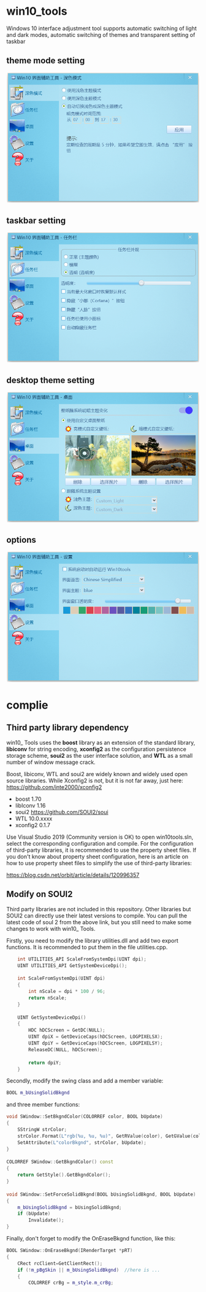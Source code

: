 # win10_tools

  Windows 10 interface adjustment tool supports automatic switching of light and dark modes, automatic switching of themes and transparent setting of taskbar

## theme mode setting

![image](doc/darkmode.png)

## taskbar setting

![image](https://github.com/inte2000/win10_tools/blob/main/doc/taskbar.png)

## desktop theme setting

![image](https://github.com/inte2000/win10_tools/blob/main/doc/desktop.png)

## options

![image](https://github.com/inte2000/win10_tools/blob/main/doc/options.png)

# complie

## Third party library dependency

win10_ Tools uses the **boost** library as an extension of the standard library, **libiconv** for string encoding, **xconfig2** as the configuration persistence storage scheme, **soui2** as the user interface solution, and **WTL** as a small number of window message crack.

Boost, libiconv, WTL and soui2 are widely known and widely used open source libraries. While Xconfig2 is not, but it is not far away, just here:  https://github.com/inte2000/xconfig2

- boost     1.70
- libIconv  1.16
- soui2     https://github.com/SOUI2/soui
- WTL       10.0.xxxx
- xconfig2  0.1.7

Use Visual Studio 2019 (Community version is OK) to open win10tools.sln, select the corresponding configuration and compile. For the configuration of third-party libraries, it is recommended to use the property sheet files. If you don't know about property sheet configuration, here is an article on how to use property sheet files to simplify the use of third-party libraries:

https://blog.csdn.net/orbit/article/details/120996357



## Modify on SOUI2

 Third party libraries are not included in this repository. Other libraries but SOUI2 can directly use their latest versions to compile. You can pull the latest code of souI 2 from the above link, but you still need to make some changes to work with win10_ Tools. 

Firstly,  you need to modify the library utilities.dll and add two export functions. It is recommended to put them in the file utilities.cpp. 

```c++
    int UTILITIES_API ScaleFromSystemDpi(UINT dpi);
    UINT UTILITIES_API GetSystemDeviceDpi();

    int ScaleFromSystemDpi(UINT dpi)
    {
        int nScale = dpi * 100 / 96;
        return nScale;
    }
    
    UINT GetSystemDeviceDpi()
    {
        HDC hDCScreen = GetDC(NULL);
        UINT dpiX = GetDeviceCaps(hDCScreen, LOGPIXELSX);
        UINT dpiY = GetDeviceCaps(hDCScreen, LOGPIXELSY);
        ReleaseDC(NULL, hDCScreen);
    
        return dpiY;
    }
```

Secondly, modify the swing class and add a member variable:

```c++
BOOL m_bUsingSolidBkgnd
```

and three member functions:

```c++
void SWindow::SetBkgndColor(COLORREF color, BOOL bUpdate)
{
	SStringW strColor;
	strColor.Format(L"rgb(%u, %u, %u)", GetRValue(color), GetGValue(color), GetBValue(color));
	SetAttribute(L"colorBkgnd", strColor, bUpdate);
}

COLORREF SWindow::GetBkgndColor() const
{
	return GetStyle().GetBkgndColor();
}

void SWindow::SetForceSolidBkgnd(BOOL bUsingSolidBkgnd, BOOL bUpdate)
{
	m_bUsingSolidBkgnd = bUsingSolidBkgnd;
	if (bUpdate)
		Invalidate();
}
```

Finally, don't forget to modify the OnEraseBkgnd function, like this:

```c++
BOOL SWindow::OnEraseBkgnd(IRenderTarget *pRT)
{
    CRect rcClient=GetClientRect();
    if (!m_pBgSkin || m_bUsingSolidBkgnd)  //here is ...
    {
        COLORREF crBg = m_style.m_crBg;
			
```



